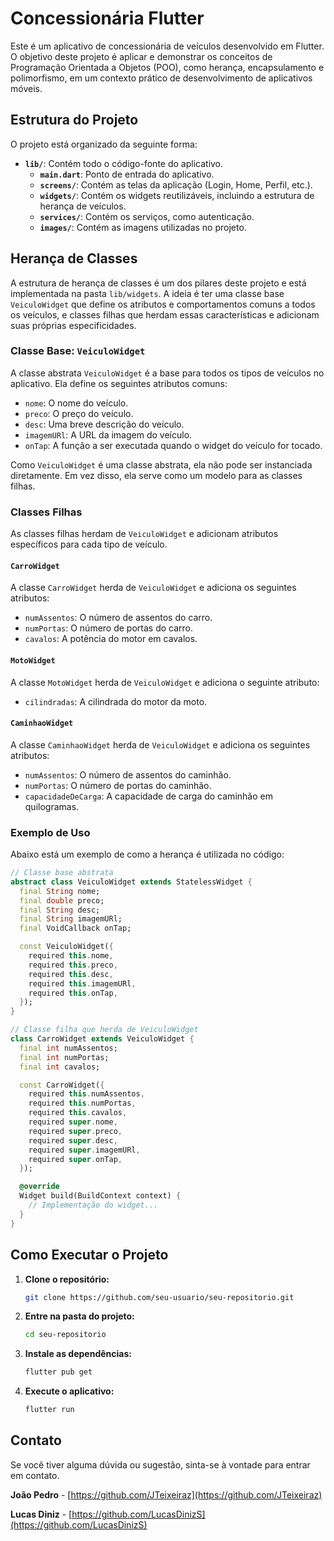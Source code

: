 # Concessionária Flutter

Este é um aplicativo de concessionária de veículos desenvolvido em Flutter. O objetivo deste projeto é aplicar e demonstrar os conceitos de Programação Orientada a Objetos (POO), como herança, encapsulamento e polimorfismo, em um contexto prático de desenvolvimento de aplicativos móveis.

## Estrutura do Projeto

O projeto está organizado da seguinte forma:

- **`lib/`**: Contém todo o código-fonte do aplicativo.
  - **`main.dart`**: Ponto de entrada do aplicativo.
  - **`screens/`**: Contém as telas da aplicação (Login, Home, Perfil, etc.).
  - **`widgets/`**: Contém os widgets reutilizáveis, incluindo a estrutura de herança de veículos.
  - **`services/`**: Contém os serviços, como autenticação.
  - **`images/`**: Contém as imagens utilizadas no projeto.

## Herança de Classes

A estrutura de herança de classes é um dos pilares deste projeto e está implementada na pasta `lib/widgets`. A ideia é ter uma classe base `VeiculoWidget` que define os atributos e comportamentos comuns a todos os veículos, e classes filhas que herdam essas características e adicionam suas próprias especificidades.

### Classe Base: `VeiculoWidget`

A classe abstrata `VeiculoWidget` é a base para todos os tipos de veículos no aplicativo. Ela define os seguintes atributos comuns:

- `nome`: O nome do veículo.
- `preco`: O preço do veículo.
- `desc`: Uma breve descrição do veículo.
- `imagemURl`: A URL da imagem do veículo.
- `onTap`: A função a ser executada quando o widget do veículo for tocado.

Como `VeiculoWidget` é uma classe abstrata, ela não pode ser instanciada diretamente. Em vez disso, ela serve como um modelo para as classes filhas.

### Classes Filhas

As classes filhas herdam de `VeiculoWidget` e adicionam atributos específicos para cada tipo de veículo.

#### `CarroWidget`

A classe `CarroWidget` herda de `VeiculoWidget` e adiciona os seguintes atributos:

- `numAssentos`: O número de assentos do carro.
- `numPortas`: O número de portas do carro.
- `cavalos`: A potência do motor em cavalos.

#### `MotoWidget`

A classe `MotoWidget` herda de `VeiculoWidget` e adiciona o seguinte atributo:

- `cilindradas`: A cilindrada do motor da moto.

#### `CaminhaoWidget`

A classe `CaminhaoWidget` herda de `VeiculoWidget` e adiciona os seguintes atributos:

- `numAssentos`: O número de assentos do caminhão.
- `numPortas`: O número de portas do caminhão.
- `capacidadeDeCarga`: A capacidade de carga do caminhão em quilogramas.

### Exemplo de Uso

Abaixo está um exemplo de como a herança é utilizada no código:

```dart
// Classe base abstrata
abstract class VeiculoWidget extends StatelessWidget {
  final String nome;
  final double preco;
  final String desc;
  final String imagemURl;
  final VoidCallback onTap;

  const VeiculoWidget({
    required this.nome,
    required this.preco,
    required this.desc,
    required this.imagemURl,
    required this.onTap,
  });
}

// Classe filha que herda de VeiculoWidget
class CarroWidget extends VeiculoWidget {
  final int numAssentos;
  final int numPortas;
  final int cavalos;

  const CarroWidget({
    required this.numAssentos,
    required this.numPortas,
    required this.cavalos,
    required super.nome,
    required super.preco,
    required super.desc,
    required super.imagemURl,
    required super.onTap,
  });

  @override
  Widget build(BuildContext context) {
    // Implementação do widget...
  }
}
```

## Como Executar o Projeto

1.  **Clone o repositório:**
    ```bash
    git clone https://github.com/seu-usuario/seu-repositorio.git
    ```
2.  **Entre na pasta do projeto:**
    ```bash
    cd seu-repositorio
    ```
3.  **Instale as dependências:**
    ```bash
    flutter pub get
    ```
4.  **Execute o aplicativo:**
    ```bash
    flutter run
    ```

## Contato

Se você tiver alguma dúvida ou sugestão, sinta-se à vontade para entrar em contato.

**João Pedro** - [https://github.com/JTeixeiraz](https://github.com/JTeixeiraz)

**Lucas Diniz** - [https://github.com/LucasDinizS](https://github.com/LucasDinizS)